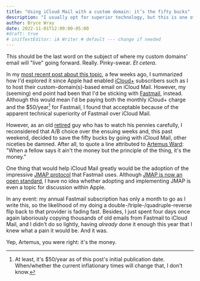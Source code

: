 ```yaml
---
title: "Using iCloud Mail with a custom domain: it’s the fifty bucks"
description: "I usually opt for superior technology, but this is one of those times when I submit to practicality."
author: Bryce Wray
date: 2022-11-01T12:09:00-05:00
#draft: true
# initTextEditor: iA Writer # default --- change if needed
---
```


This should be the last word on the subject of where my custom domains' email will "live" going forward. Really. Pinky-swear. *Et cetera*.

<!-- excerpt -->

In my [most recent post about this topic](/posts/2022/09/using-icloud-mail-custom-domain-retreat/), a few weeks ago, I summarized how I'd explored it since Apple had enabled [iCloud+](https://support.apple.com/guide/icloud/icloud-overview-mmfc854d9604/icloud) subscribers such as I to host their custom-domain(s)-based email on iCloud Mail. However, my (seeming) end point had been that I'd be sticking with [Fastmail](https://fastmail.com), instead. Although this would mean I'd be paying both the monthly iCloud+ charge and the $50/year[^inflation] for Fastmail, I found that acceptable because of the apparent technical superiority of Fastmail over iCloud Mail.

[^inflation]: At least, it's $50/year as of this post's initial publication date. When/whether the current inflationary times will change that, I don't know.

However, as an old [retired](/posts/2021/09/transition/) guy who has to watch his pennies carefully, I reconsidered that A/B choice over the ensuing weeks and, this past weekend, decided to save the fifty bucks by going with iCloud Mail, other niceties be damned. After all, to quote a line attributed to [Artemus Ward](https://en.wikiquote.org/wiki/Artemus_Ward): "When a fellow says it ain't the money but the principle of the thing, it's the money."

One thing that would help iCloud Mail greatly would be the adoption of the impressive [JMAP protocol](https://fastmail.blog/open-technologies/jmap-a-better-way-to-email/) that Fastmail uses. Although [JMAP is now an open standard](https://jmap.io/spec.html), I have no idea whether adopting and implementing JMAP is even a topic for discussion within Apple.

In any event: my annual Fastmail subscription has only a month to go as I write this, so the likelihood of my doing a double-/triple-/quadruple-reverse flip back to that provider is fading fast. Besides, I just spent four days once again laboriously copying thousands of old emails from Fastmail to iCloud Mail, and I didn't do so lightly, having *already* done it enough this year that I knew what a pain it would be. And it was.

Yep, Artemus, you were right: it's the money.
